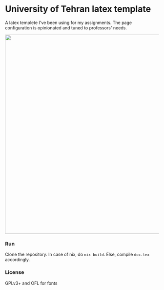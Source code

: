 # University of Tehran latex template
A latex templete I've been using for my assignments. The page configuration is opinionated and tuned to professors' needs.

<img src="https://i.imgur.com/VkI6peC.png" width="650"/> 

### Run
Clone the repository. In case of nix, do `nix build`. Else, compile `doc.tex` accordingly.

### License
GPLv3+ and OFL for fonts

